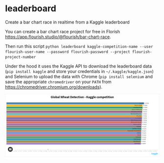 # leaderboard
Create a bar chart race in realtime from a Kaggle leaderboard

You can create a bar chart race project for free in Florish https://app.flourish.studio/@flourish/bar-chart-race.

Then run this script
`python leaderboard kaggle-competition-name --user flourish-user-name --password flourish-password --project flourish-project-number`

Under the hood it uses the Kaggle API to download the leaderboard data (`pip install kaggle` and store your credentials in `~/.kaggle/kaggle.json`) and Selenium to upload the data with Chrome (`pip install selenium` and save the appropriate `chromedriver` on your `PATH` from https://chromedriver.chromium.org/downloads).

![](https://github.com/teticio/leaderboard/blob/master/Global%20Wheat%20Detection%20-%20Kaggle%20competition.png?raw=true)
